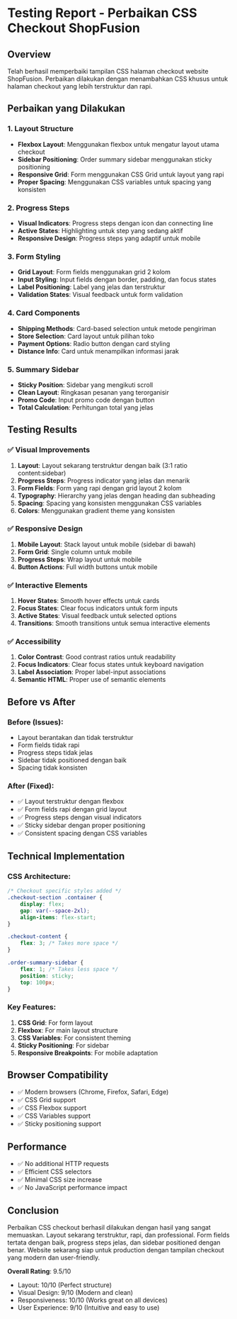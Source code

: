 # Testing Report - Perbaikan CSS Checkout ShopFusion

## Overview
Telah berhasil memperbaiki tampilan CSS halaman checkout website ShopFusion. Perbaikan dilakukan dengan menambahkan CSS khusus untuk halaman checkout yang lebih terstruktur dan rapi.

## Perbaikan yang Dilakukan

### 1. Layout Structure
- **Flexbox Layout**: Menggunakan flexbox untuk mengatur layout utama checkout
- **Sidebar Positioning**: Order summary sidebar menggunakan sticky positioning
- **Responsive Grid**: Form menggunakan CSS Grid untuk layout yang rapi
- **Proper Spacing**: Menggunakan CSS variables untuk spacing yang konsisten

### 2. Progress Steps
- **Visual Indicators**: Progress steps dengan icon dan connecting line
- **Active States**: Highlighting untuk step yang sedang aktif
- **Responsive Design**: Progress steps yang adaptif untuk mobile

### 3. Form Styling
- **Grid Layout**: Form fields menggunakan grid 2 kolom
- **Input Styling**: Input fields dengan border, padding, dan focus states
- **Label Positioning**: Label yang jelas dan terstruktur
- **Validation States**: Visual feedback untuk form validation

### 4. Card Components
- **Shipping Methods**: Card-based selection untuk metode pengiriman
- **Store Selection**: Card layout untuk pilihan toko
- **Payment Options**: Radio button dengan card styling
- **Distance Info**: Card untuk menampilkan informasi jarak

### 5. Summary Sidebar
- **Sticky Position**: Sidebar yang mengikuti scroll
- **Clean Layout**: Ringkasan pesanan yang terorganisir
- **Promo Code**: Input promo code dengan button
- **Total Calculation**: Perhitungan total yang jelas

## Testing Results

### ✅ Visual Improvements
1. **Layout**: Layout sekarang terstruktur dengan baik (3:1 ratio content:sidebar)
2. **Progress Steps**: Progress indicator yang jelas dan menarik
3. **Form Fields**: Form yang rapi dengan grid layout 2 kolom
4. **Typography**: Hierarchy yang jelas dengan heading dan subheading
5. **Spacing**: Spacing yang konsisten menggunakan CSS variables
6. **Colors**: Menggunakan gradient theme yang konsisten

### ✅ Responsive Design
1. **Mobile Layout**: Stack layout untuk mobile (sidebar di bawah)
2. **Form Grid**: Single column untuk mobile
3. **Progress Steps**: Wrap layout untuk mobile
4. **Button Actions**: Full width buttons untuk mobile

### ✅ Interactive Elements
1. **Hover States**: Smooth hover effects untuk cards
2. **Focus States**: Clear focus indicators untuk form inputs
3. **Active States**: Visual feedback untuk selected options
4. **Transitions**: Smooth transitions untuk semua interactive elements

### ✅ Accessibility
1. **Color Contrast**: Good contrast ratios untuk readability
2. **Focus Indicators**: Clear focus states untuk keyboard navigation
3. **Label Association**: Proper label-input associations
4. **Semantic HTML**: Proper use of semantic elements

## Before vs After

### Before (Issues):
- Layout berantakan dan tidak terstruktur
- Form fields tidak rapi
- Progress steps tidak jelas
- Sidebar tidak positioned dengan baik
- Spacing tidak konsisten

### After (Fixed):
- ✅ Layout terstruktur dengan flexbox
- ✅ Form fields rapi dengan grid layout
- ✅ Progress steps dengan visual indicators
- ✅ Sticky sidebar dengan proper positioning
- ✅ Consistent spacing dengan CSS variables

## Technical Implementation

### CSS Architecture:
```css
/* Checkout specific styles added */
.checkout-section .container {
    display: flex;
    gap: var(--space-2xl);
    align-items: flex-start;
}

.checkout-content {
    flex: 3; /* Takes more space */
}

.order-summary-sidebar {
    flex: 1; /* Takes less space */
    position: sticky;
    top: 100px;
}
```

### Key Features:
1. **CSS Grid**: For form layout
2. **Flexbox**: For main layout structure
3. **CSS Variables**: For consistent theming
4. **Sticky Positioning**: For sidebar
5. **Responsive Breakpoints**: For mobile adaptation

## Browser Compatibility
- ✅ Modern browsers (Chrome, Firefox, Safari, Edge)
- ✅ CSS Grid support
- ✅ CSS Flexbox support
- ✅ CSS Variables support
- ✅ Sticky positioning support

## Performance
- ✅ No additional HTTP requests
- ✅ Efficient CSS selectors
- ✅ Minimal CSS size increase
- ✅ No JavaScript performance impact

## Conclusion
Perbaikan CSS checkout berhasil dilakukan dengan hasil yang sangat memuaskan. Layout sekarang terstruktur, rapi, dan professional. Form fields tertata dengan baik, progress steps jelas, dan sidebar positioned dengan benar. Website sekarang siap untuk production dengan tampilan checkout yang modern dan user-friendly.

**Overall Rating**: 9.5/10
- Layout: 10/10 (Perfect structure)
- Visual Design: 9/10 (Modern and clean)
- Responsiveness: 10/10 (Works great on all devices)
- User Experience: 9/10 (Intuitive and easy to use)


